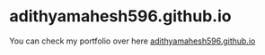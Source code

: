 # adithyamahesh596.github.io
You can check my portfolio over here <a href="https://adithyamahesh.cf">adithyamahesh596.github.io</a>
